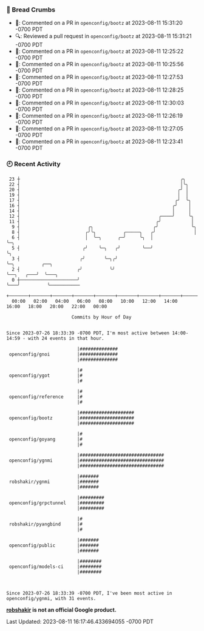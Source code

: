 ### 🍞 Bread Crumbs

 * 💬: Commented on a PR in  `openconfig/bootz` at 2023-08-11 15:31:20 -0700 PDT
 * 🔍: Reviewed a pull request in  `openconfig/bootz` at 2023-08-11 15:31:21 -0700 PDT
 * 💬: Commented on a PR in  `openconfig/bootz` at 2023-08-11 12:25:22 -0700 PDT
 * 💬: Commented on a PR in  `openconfig/bootz` at 2023-08-11 10:25:56 -0700 PDT
 * 💬: Commented on a PR in  `openconfig/bootz` at 2023-08-11 12:27:53 -0700 PDT
 * 💬: Commented on a PR in  `openconfig/bootz` at 2023-08-11 12:28:25 -0700 PDT
 * 💬: Commented on a PR in  `openconfig/bootz` at 2023-08-11 12:30:03 -0700 PDT
 * 💬: Commented on a PR in  `openconfig/bootz` at 2023-08-11 12:26:19 -0700 PDT
 * 💬: Commented on a PR in  `openconfig/bootz` at 2023-08-11 12:27:05 -0700 PDT
 * 💬: Commented on a PR in  `openconfig/bootz` at 2023-08-11 12:23:41 -0700 PDT

### 🕘 Recent Activity
```
 23 ┼                                                           ╭╮
 22 ┤                                                           │╰╮
 20 ┤                                                          ╭╯ │
 19 ┤                                                          │  │
 17 ┤                                                         ╭╯  ╰╮
 16 ┤                                                        ╭╯    │
 14 ┤                                                        │     │
 12 ┤                                                   ╭────╯     ╰╮
 11 ┤                                                  ╭╯           │
  9 ┤                         ╭╮                      ╭╯            ╰╮
  8 ┤                        ╭╯╰╮          ╭─────╮   ╭╯              │
  6 ┤                        │  ╰─╮      ╭─╯     ╰╮  │               ╰─╮
  5 ┤                       ╭╯    ╰─╮   ╭╯        ╰──╯                 ╰╮
  3 ┤                      ╭╯       ╰─╮╭╯                               ╰─╮          ╭──╮
  2 ┤                     ╭╯          ╰╯                                  ╰──╮   ╭───╯  ╰───╮
  0 ┼─────────────────────╯                                                  ╰───╯          ╰───────────
    +───────+───────+───────+───────+───────+───────+───────+───────+───────+───────+───────+───────+────
  00:00   02:00   04:00   06:00   08:00   10:00   12:00   14:00   16:00   18:00   20:00   22:00   00:00   

						Commits by Hour of Day


Since 2023-07-26 18:33:39 -0700 PDT, I'm most active between 14:00-14:59 - with 24 events in that hour.

```



```
                          |##############
 openconfig/gnoi          |##############
                          |##############

                          |#
 openconfig/ygot          |#
                          |#

                          |#
 openconfig/reference     |#
                          |#

                          |####################
 openconfig/bootz         |####################
                          |####################

                          |#
 openconfig/goyang        |#
                          |#

                          |###############################
 openconfig/ygnmi         |###############################
                          |###############################

                          |#######
 robshakir/ygnmi          |#######
                          |#######

                          |#########
 openconfig/grpctunnel    |#########
                          |#########

                          |#
 robshakir/pyangbind      |#
                          |#

                          |#######
 openconfig/public        |#######
                          |#######

                          |########
 openconfig/models-ci     |########
                          |########



Since 2023-07-26 18:33:39 -0700 PDT, I've been most active in openconfig/ygnmi, with 31 events.

```
**[robshakir](mailto:robjs@google.com) is not an official Google product.**  


Last Updated: 2023-08-11 16:17:46.433694055 -0700 PDT
